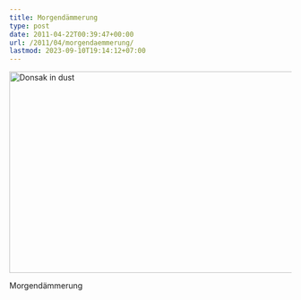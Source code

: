 ```yaml
---
title: Morgendämmerung
type: post
date: 2011-04-22T00:39:47+00:00
url: /2011/04/morgendaemmerung/
lastmod: 2023-09-10T19:14:12+07:00
---
```

<div class="image media">
  <a href="http://www.flickr.com/photos/schreibblogade/5642994383/" title="Donsak in dust by Patrick Kollitsch, on Flickr"><img src="//farm6.static.flickr.com/5268/5642994383_b0f77d86e7_z.jpg" width="640" height="360" alt="Donsak in dust" /></a></p>

  <p>
    Morgendämmerung
  </p>
</div>
